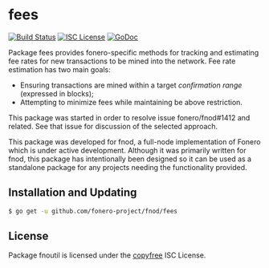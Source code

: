 fees
=======


[![Build Status](http://img.shields.io/travis/fonero/fnod.svg)](https://travis-ci.org/fonero/fnod)
[![ISC License](http://img.shields.io/badge/license-ISC-blue.svg)](http://copyfree.org)
[![GoDoc](http://img.shields.io/badge/godoc-reference-blue.svg)](http://godoc.org/github.com/fonero-project/fnod/fees)

Package fees provides fonero-specific methods for tracking and estimating fee
rates for new transactions to be mined into the network. Fee rate estimation has
two main goals:

- Ensuring transactions are mined within a target _confirmation range_
  (expressed in blocks);
- Attempting to minimize fees while maintaining be above restriction.

This package was started in order to resolve issue fonero/fnod#1412 and related.
See that issue for discussion of the selected approach.

This package was developed for fnod, a full-node implementation of Fonero which
is under active development.  Although it was primarily written for
fnod, this package has intentionally been designed so it can be used as a
standalone package for any projects needing the functionality provided.

## Installation and Updating

```bash
$ go get -u github.com/fonero-project/fnod/fees
```

## License

Package fnoutil is licensed under the [copyfree](http://copyfree.org) ISC
License.
